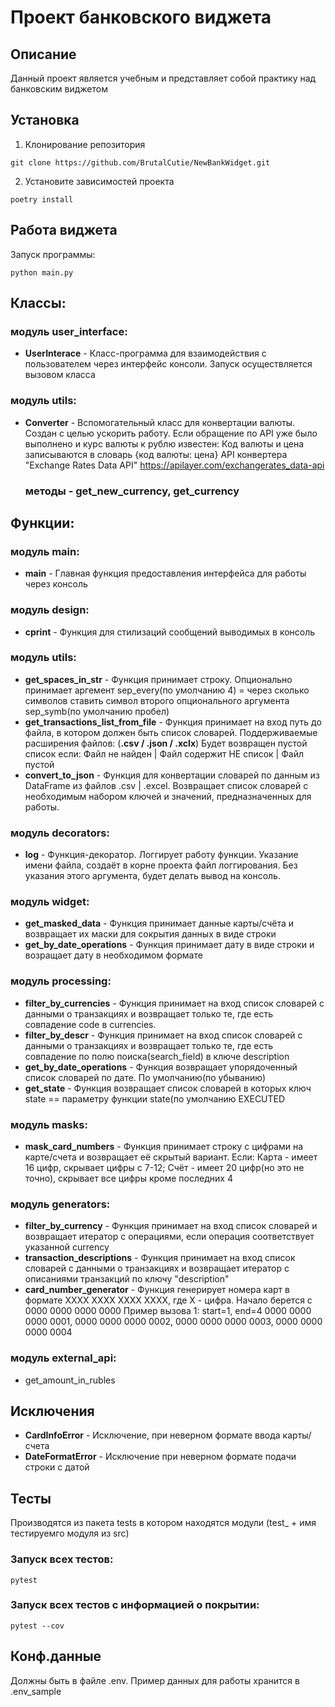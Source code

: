 # Проект банковского виджета

## Описание

Данный проект является учебным и представляет собой практику над банковским виджетом

## Установка

1. Клонирование репозитория 
```
git clone https://github.com/BrutalCutie/NewBankWidget.git
```
2. Установите зависимостей проекта
```
poetry install
```

## Работа виджета
Запуск программы:
```
python main.py
```

## Классы:

### модуль user_interface:
- **UserInterace** - Класс-программа для взаимодействия с пользователем через интерфейс консоли.
    Запуск осуществляется вызовом класса

### модуль utils:
- **Converter** - Вспомогательный класс для конвертации валюты.
    Создан с целью ускорить работу.
    Если обращение по API уже было выполнено и курс валюты к рублю известен:
        Код валюты и цена записываются в словарь {код валюты: цена}
    API конвертера "Exchange Rates Data API" https://apilayer.com/exchangerates_data-api
    ### методы - get_new_currency, get_currency

## Функции:

### модуль main:
- **main** - Главная функция предоставления интерфейса для работы через консоль

### модуль design:
- **cprint** - Функция для стилизаций сообщений выводимых в консоль

### модуль utils:
- **get_spaces_in_str** - Функция принимает строку. Опционально принимает аргемент sep_every(по умолчанию 4) = через сколько символов ставить символ второго опционального аргумента sep_symb(по умолчанию пробел)
- **get_transactions_list_from_file** - Функция принимает на вход путь до файла, в котором должен быть список
    словарей. Поддерживаемые расширения файлов: (**.csv / .json / .xclx**)
    Будет возвращен пустой список если:
        Файл не найден | Файл содержит НЕ список | Файл пустой
- **convert_to_json** - Функция для конвертации словарей по данным из DataFrame из файлов .csv | .excel.
    Возвращает список словарей с необходимым набором ключей и значений, предназначенных для работы.  

### модуль decorators:
- **log** - Функция-декоратор. Логгирует работу функции. Указание имени файла, создаёт в корне проекта файл логгирования. Без указания этого аргумента, будет делать вывод на консоль. 

### модуль widget:
- **get_masked_data** - Функция принимает данные карты/счёта и возвращает их маски для сокрытия данных в виде строки
- **get_by_date_operations** - Функция принимает дату в виде строки и возращает дату в необходимом формате

### модуль processing:
- **filter_by_currencies** - Функция принимает на вход список словарей с данными о транзакциях и возвращает только те,
    где есть совпадение code в currencies.
- **filter_by_descr** - Функция принимает на вход список словарей с данными о транзакциях и возвращает только те,
    где есть совпадение по полю поиска(search_field) в ключе description
- **get_by_date_operations** - Функция возвращает упорядоченный список словарей по дате. По умолчанию(по убыванию)
- **get_state** - Функция возвращает список словарей в которых ключ state == параметру функции state(по умолчанию EXECUTED

### модуль masks:

- **mask_card_numbers** - Функция принимает строку с цифрами на карте/счета и возвращает её скрытый вариант. Если: Карта - имеет 16 цифр, скрывает цифры с 7-12; Счёт - имеет 20 цифр(но это не точно), скрывает все цифры кроме последних 4

### модуль generators:
- **filter_by_currency** - Функция принимает на вход список словарей и возвращает итератор с операциями, если операция соответствует указанной currency
- **transaction_descriptions** - Функция принимает на вход список словарей с данными о транзакциях и возвращает итератор с описаниями транзакций по ключу "description"
- **card_number_generator** - Функция генерирует номера карт в формате XXXX XXXX XXXX XXXX, где X - цифра.
Начало берется с 0000 0000 0000 0000
    Пример вызова 1: start=1, end=4
        0000 0000 0000 0001,
        0000 0000 0000 0002,
        0000 0000 0000 0003,
        0000 0000 0000 0004

### модуль external_api:
- get_amount_in_rubles

## Исключения
- **CardInfoError** - Исключение, при неверном формате ввода карты/счета
- **DateFormatError** - Исключение при неверном формате подачи строки с датой

## Тесты
Производятся из пакета tests в котором находятся модули (test_ + имя тестируемго модуля из src)

### Запуск всех тестов:
```commandline
pytest
```

### Запуск всех тестов с информацией о покрытии:
```commandline
pytest --cov
```

## Конф.данные
Должны быть в файле .env. Пример данных для работы хранится в .env_sample

